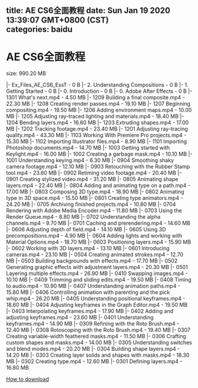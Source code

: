 
title: AE CS6全面教程
date: Sun Jan 19 2020 13:39:07 GMT+0800 (CST)    
categories: baidu
---

# AE CS6全面教程
size: 990.20 MB
 
 
|- Ex_Files_AE_CS6_EssT - 0 B
|- 2. Understanding Compositions - 0 B
|- 1. Getting Started - 0 B
|- 0. Introduction - 0 B
|- 0. Adobe After Effects - 0 B
|- 1301  What's next.mp4 - 4.50 MB
|- 1209  Building a final composite.mp4 - 22.30 MB
|- 1208  Creating render passes.mp4 - 19.10 MB
|- 1207  Beginning compositing.mp4 - 19.50 MB
|- 1206  Adding environment maps.mp4 - 10.00 MB
|- 1205  Adjusting ray-traced lighting and materials.mp4 - 18.40 MB
|- 1204  Bending layers.mp4 - 16.60 MB
|- 1203  Extruding shapes.mp4 - 17.00 MB
|- 1202  Tracking footage.mp4 - 23.40 MB
|- 1201  Adjusting ray-tracing quality.mp4 - 43.30 MB
|- 1103  Working With Premiere Pro projects.mp4 - 15.30 MB
|- 1102  Importing Illustrator files.mp4 - 8.90 MB
|- 1101  Importing Photoshop documents.mp4 - 14.70 MB
|- 1003  Getting started with Keylight.mp4 - 16.00 MB
|- 1002  Creating a garbage mask.mp4 - 10.10 MB
|- 1001  Understanding keying.mp4 - 6.30 MB
|- 0904  Smoothing shaky camera footage.mp4 - 12.10 MB
|- 0903  Retouching with the Rubber Stamp tool.mp4 - 23.60 MB
|- 0902  Retiming video footage.mp4 - 20.40 MB
|- 0901  Creating stylized video.mp4 - 31.20 MB
|- 0805  Animating shape layers.mp4 - 22.40 MB
|- 0804  Adding and animating type on a path.mp4 - 17.00 MB
|- 0803  Composing 3D type.mp4 - 18.90 MB
|- 0802  Animating type in 3D space.mp4 - 15.50 MB
|- 0801  Creating type animators.mp4 - 24.20 MB
|- 0705  Archiving finished projects.mp4 - 10.80 MB
|- 0704  Rendering with Adobe Media Encoder.mp4 - 11.80 MB
|- 0703  Using the Render Queue.mp4 - 8.80 MB
|- 0702  Understanding the alpha channels.mp4 - 9.70 MB
|- 0701  Caching and prerendering.mp4 - 14.60 MB
|- 0606  Adjusting depth of field.mp4 - 14.10 MB
|- 0605  Using 3D precompositions.mp4 - 4.90 MB
|- 0604  Adding lights and working with Material Options.mp4 - 18.70 MB
|- 0603  Positioning layers.mp4 - 15.90 MB
|- 0602  Working with 3D layers.mp4 - 13.10 MB
|- 0601  Introducing cameras.mp4 - 23.10 MB
|- 0504  Creating animated strokes.mp4 - 12.70 MB
|- 0503  Building backgrounds with effects.mp4 - 17.70 MB
|- 0502  Generating graphic effects with adjustment layers.mp4 - 20.30 MB
|- 0501  Layering multiple effects.mp4 - 26.90 MB
|- 0410  Swapping images.mp4 - 10.10 MB
|- 0409  Trimming and sliding edits.mp4 - 19.50 MB
|- 0408  Timing to audio.mp4 - 10.90 MB
|- 0407  Understanding animation paths.mp4 - 15.80 MB
|- 0406  Controlling animation with parenting and the pick whip.mp4 - 26.20 MB
|- 0405  Understanding positional keyframes.mp4 - 18.60 MB
|- 0404  Adjusting keyframes in the Graph Editor.mp4 - 19.50 MB
|- 0403  Interpolating keyframes.mp4 - 17.90 MB
|- 0402  Adding and adjusting keyframes.mp4 - 23.60 MB
|- 0401  Understanding keyframes.mp4 - 14.90 MB
|- 0309  Refining with the Roto Brush.mp4 - 12.40 MB
|- 0308  Rotoscoping with the Roto Brush.mp4 - 19.40 MB
|- 0307  Creating variable-width feathered masks.mp4 - 11.50 MB
|- 0306  Crafting custom shapes and masks.mp4 - 14.00 MB
|- 0305  Understanding switches and blend modes.mp4 - 20.20 MB
|- 0304  Building shape layers.mp4 - 14.20 MB
|- 0303  Creating layer solids and shapes with masks.mp4 - 18.30 MB
|- 0302  Creating type.mp4 - 12.60 MB
|- 0301  Defining layers.mp4 - 16.80 MB

[How to download](https://bpcam.bemobtrk.com/go/2ceec3aa-1ca2-46d6-b9ff-aaa5c184517c?jno=4924)